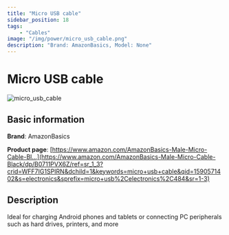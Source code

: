 ```yaml
---
title: "Micro USB cable"
sidebar_position: 18
tags:
    - "Cables"
image: "/img/power/micro_usb_cable.png"
description: "Brand: AmazonBasics, Model: None"
---
```

# Micro USB cable

![micro_usb_cable](/img/power/micro_usb_cable.png)

## Basic information

**Brand**: AmazonBasics

**Product page**: [https://www.amazon.com/AmazonBasics-Male-Micro-Cable-Bl...](https://www.amazon.com/AmazonBasics-Male-Micro-Cable-Black/dp/B0711PVX6Z/ref=sr_1_3?crid=WFF7IG1SPIRN&dchild=1&keywords=micro+usb+cable&qid=1590571402&s=electronics&sprefix=micro+usb%2Celectronics%2C484&sr=1-3)

## Description

Ideal for charging Android phones and tablets or connecting PC peripherals such as hard drives, printers, and more

